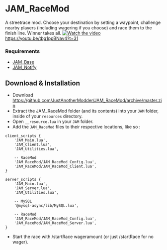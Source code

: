 # JAM_RaceMod
A streetrace mod. Choose your destination by setting a waypoint, challenge nearby players (including wagering if you choose) and race them to the finish line. Winner takes all.
[![Watch the video](https://i2.wp.com/9to5google.com/wp-content/uploads/sites/4/2017/08/youtube_logo_dark.jpg?resize=2000%2C0&quality=82&strip=all&ssl=1)](https://youtu.be/tbg1ppBNav4?t=31)
https://youtu.be/tbg1ppBNav4?t=31

### Requirements
* [JAM_Base](https://github.com/JustAnotherModder/JAM)
* [JAM_Notify](https://github.com/JustAnotherModder/JAM_Notify)

## Download & Installation
- Download https://github.com/JustAnotherModder/JAM_RaceMod/archive/master.zip
- Extract the JAM_RaceMod folder (and its contents) into your `JAM` folder, inside of your `resources` directory.
- Open `__resource.lua` in your `JAM` folder.
- Add the `JAM_RaceMod` files to their respective locations, like so :

```
client_scripts {
	'JAM_Main.lua',
	'JAM_Client.lua',
	'JAM_Utilities.lua',

	-- RaceMod
	'JAM_RaceMod/JAM_RaceMod_Config.lua',
	'JAM_RaceMod/JAM_RaceMod_Client.lua',
}

server_scripts {	
	'JAM_Main.lua',
	'JAM_Server.lua',
	'JAM_Utilities.lua',

	-- MySQL
	'@mysql-async/lib/MySQL.lua',

	-- RaceMod
	'JAM_RaceMod/JAM_RaceMod_Config.lua',
	'JAM_RaceMod/JAM_RaceMod_Server.lua',
}
```

- Start the race with /startRace wageramount (or just /startRace for no wager).
